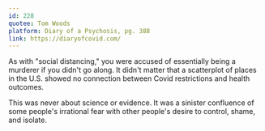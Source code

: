 ```yaml
---
id: 228
quotee: Tom Woods
platform: Diary of a Psychosis, pg. 388
link: https://diaryofcovid.com/
---
```

As with "social distancing," you were accused of essentially being a murderer if you didn't go along. It didn't matter that a scatterplot of places in the U.S. showed no connection between Covid restrictions and health outcomes.

This was never about science or evidence. It was a sinister confluence of some people's irrational fear with other people's desire to control, shame, and isolate.